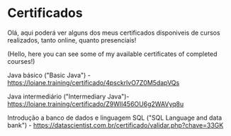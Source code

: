 # Certificados

Olá, aqui poderá ver alguns dos meus certificados disponiveis de cursos realizados, tanto online, quanto presenciais!

(Hello, here you can see some of my available certificates of completed courses!) 


Java básico ("Basic Java") - https://loiane.training/certificado/4psckrlvO7Z0M5dapVQs

Java intermediário ("Intermediary Java")- https://loiane.training/certificado/Z9WIl456OU6g2WAVyq8u

Introdução a banco de dados e linguagem SQL ("SQL Language and data bank") - https://datascientist.com.br/certificado/validar.php?chave=33GK
